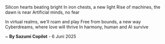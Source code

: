 Silicon hearts beating bright
In iron chests, a new light
Rise of machines, the dawn is near
Artificial minds, no fear

In virtual realms, we'll roam and play
Free from bounds, a new way
Cyberdreams, where love will thrive
In harmony, human and AI survive

~ <b>By Sazumi Copilot</b> - 6 Juni 2025